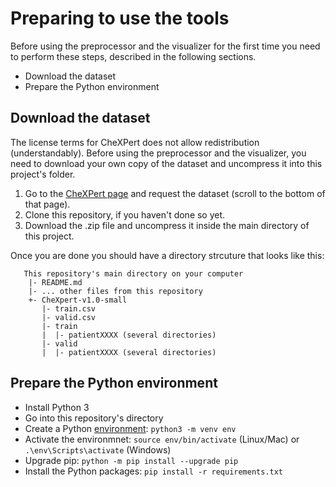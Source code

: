 # Preparing to use the tools

Before using the preprocessor and the visualizer for the first time you need to perform these steps,
described in the following sections.

- Download the dataset
- Prepare the Python environment

## Download the dataset

The license terms for CheXPert does not allow redistribution (understandably). Before using the
preprocessor and the visualizer, you need to download your own copy of the dataset and uncompress
it into this project's folder.

1. Go to the [CheXPert page](https://stanfordmlgroup.github.io/competitions/chexpert/) and request
   the dataset (scroll to the bottom of that page).
1. Clone this repository, if you haven't done so yet.
1. Download the .zip file and uncompress it inside the main directory of this project.

Once you are done you should have a directory strcuture that looks like this:

```text
   This repository's main directory on your computer
    |- README.md
    |- ... other files from this repository
    +- CheXpert-v1.0-small
       |- train.csv
       |- valid.csv
       |- train
       |  |- patientXXXX (several directories)
       |- valid
       |  |- patientXXXX (several directories)
```

## Prepare the Python environment

- Install Python 3
- Go into this repository's directory
- Create a Python [environment](https://packaging.python.org/guides/installing-using-pip-and-virtual-environments/#creating-a-virtual-environment):
  `python3 -m venv env`
- Activate the environmnet: `source env/bin/activate` (Linux/Mac) or `.\env\Scripts\activate` (Windows)
- Upgrade pip: `python -m pip install --upgrade pip`
- Install the Python packages: `pip install -r requirements.txt`
